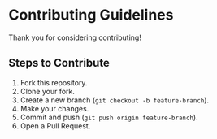 # Contributing Guidelines

Thank you for considering contributing!

## Steps to Contribute
1. Fork this repository.
2. Clone your fork.
3. Create a new branch (`git checkout -b feature-branch`).
4. Make your changes.
5. Commit and push (`git push origin feature-branch`).
6. Open a Pull Request.
